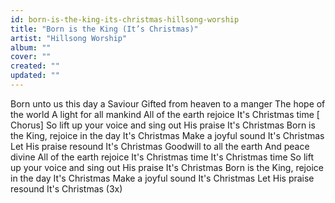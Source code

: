 ```yaml
---
id: born-is-the-king-its-christmas-hillsong-worship
title: "Born is the King (It’s Christmas)"
artist: "Hillsong Worship"
album: ""
cover: ""
created: ""
updated: ""
---
```


Born unto us this day a Saviour
Gifted from heaven to a manger
The hope of the world
A light for all mankind
All of the earth rejoice
It's Christmas time
[
Chorus]
So lift up your voice and sing out His praise
It's Christmas
Born is the King, rejoice in the day
It's Christmas
Make a joyful sound
It's Christmas
Let His praise resound
It's Christmas
Goodwill to all the earth
And peace divine
All of the earth rejoice
It's Christmas time
It's Christmas time
So lift up your voice and sing out His praise
It's Christmas
Born is the King, rejoice in the day
It's Christmas
Make a joyful sound
It's Christmas
Let His praise resound
It's Christmas
(3x)